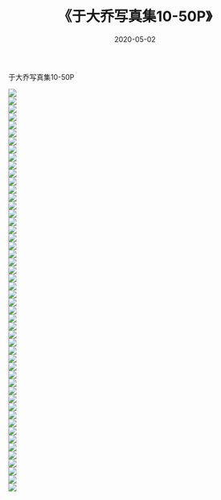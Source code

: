 ﻿---
layout: post
title:  《于大乔写真集10-50P》
date:   2020-05-02
img: http://pic.660000.xyz/1:/性感/2020/于大乔写真集10-50P/000.jpg
categories: [美女, 清纯, 唯美]
---

于大乔写真集10-50P

  ![](http://pic.660000.xyz/1:/性感/2020/于大乔写真集10-50P/001.jpg) <br> ![](http://pic.660000.xyz/1:/性感/2020/于大乔写真集10-50P/002.jpg) <br> ![](http://pic.660000.xyz/1:/性感/2020/于大乔写真集10-50P/003.jpg) <br> ![](http://pic.660000.xyz/1:/性感/2020/于大乔写真集10-50P/004.jpg) <br> ![](http://pic.660000.xyz/1:/性感/2020/于大乔写真集10-50P/005.jpg) <br> ![](http://pic.660000.xyz/1:/性感/2020/于大乔写真集10-50P/006.jpg) <br> ![](http://pic.660000.xyz/1:/性感/2020/于大乔写真集10-50P/007.jpg) <br> ![](http://pic.660000.xyz/1:/性感/2020/于大乔写真集10-50P/008.jpg) <br> ![](http://pic.660000.xyz/1:/性感/2020/于大乔写真集10-50P/009.jpg) <br> ![](http://pic.660000.xyz/1:/性感/2020/于大乔写真集10-50P/010.jpg) <br> ![](http://pic.660000.xyz/1:/性感/2020/于大乔写真集10-50P/011.jpg) <br> ![](http://pic.660000.xyz/1:/性感/2020/于大乔写真集10-50P/012.jpg) <br> ![](http://pic.660000.xyz/1:/性感/2020/于大乔写真集10-50P/013.jpg) <br> ![](http://pic.660000.xyz/1:/性感/2020/于大乔写真集10-50P/014.jpg) <br> ![](http://pic.660000.xyz/1:/性感/2020/于大乔写真集10-50P/015.jpg) <br> ![](http://pic.660000.xyz/1:/性感/2020/于大乔写真集10-50P/016.jpg) <br> ![](http://pic.660000.xyz/1:/性感/2020/于大乔写真集10-50P/017.jpg) <br> ![](http://pic.660000.xyz/1:/性感/2020/于大乔写真集10-50P/018.jpg) <br> ![](http://pic.660000.xyz/1:/性感/2020/于大乔写真集10-50P/019.jpg) <br> ![](http://pic.660000.xyz/1:/性感/2020/于大乔写真集10-50P/020.jpg) <br> ![](http://pic.660000.xyz/1:/性感/2020/于大乔写真集10-50P/021.jpg) <br> ![](http://pic.660000.xyz/1:/性感/2020/于大乔写真集10-50P/022.jpg) <br> ![](http://pic.660000.xyz/1:/性感/2020/于大乔写真集10-50P/023.jpg) <br> ![](http://pic.660000.xyz/1:/性感/2020/于大乔写真集10-50P/024.jpg) <br> ![](http://pic.660000.xyz/1:/性感/2020/于大乔写真集10-50P/025.jpg) <br> ![](http://pic.660000.xyz/1:/性感/2020/于大乔写真集10-50P/026.jpg) <br> ![](http://pic.660000.xyz/1:/性感/2020/于大乔写真集10-50P/027.jpg) <br> ![](http://pic.660000.xyz/1:/性感/2020/于大乔写真集10-50P/028.jpg) <br> ![](http://pic.660000.xyz/1:/性感/2020/于大乔写真集10-50P/029.jpg) <br> ![](http://pic.660000.xyz/1:/性感/2020/于大乔写真集10-50P/030.jpg) <br> ![](http://pic.660000.xyz/1:/性感/2020/于大乔写真集10-50P/031.jpg) <br> ![](http://pic.660000.xyz/1:/性感/2020/于大乔写真集10-50P/032.jpg) <br> ![](http://pic.660000.xyz/1:/性感/2020/于大乔写真集10-50P/033.jpg) <br> ![](http://pic.660000.xyz/1:/性感/2020/于大乔写真集10-50P/034.jpg) <br> ![](http://pic.660000.xyz/1:/性感/2020/于大乔写真集10-50P/035.jpg) <br> ![](http://pic.660000.xyz/1:/性感/2020/于大乔写真集10-50P/036.jpg) <br> ![](http://pic.660000.xyz/1:/性感/2020/于大乔写真集10-50P/037.jpg) <br> ![](http://pic.660000.xyz/1:/性感/2020/于大乔写真集10-50P/038.jpg) <br> ![](http://pic.660000.xyz/1:/性感/2020/于大乔写真集10-50P/039.jpg) <br> ![](http://pic.660000.xyz/1:/性感/2020/于大乔写真集10-50P/040.jpg) <br> ![](http://pic.660000.xyz/1:/性感/2020/于大乔写真集10-50P/041.jpg) <br> ![](http://pic.660000.xyz/1:/性感/2020/于大乔写真集10-50P/042.jpg) <br> ![](http://pic.660000.xyz/1:/性感/2020/于大乔写真集10-50P/043.jpg) <br> ![](http://pic.660000.xyz/1:/性感/2020/于大乔写真集10-50P/044.jpg) <br> ![](http://pic.660000.xyz/1:/性感/2020/于大乔写真集10-50P/045.jpg) <br> ![](http://pic.660000.xyz/1:/性感/2020/于大乔写真集10-50P/046.jpg) <br> ![](http://pic.660000.xyz/1:/性感/2020/于大乔写真集10-50P/047.jpg) <br> ![](http://pic.660000.xyz/1:/性感/2020/于大乔写真集10-50P/048.jpg) <br> ![](http://pic.660000.xyz/1:/性感/2020/于大乔写真集10-50P/049.jpg) <br> ![](http://pic.660000.xyz/1:/性感/2020/于大乔写真集10-50P/050.jpg) <br>